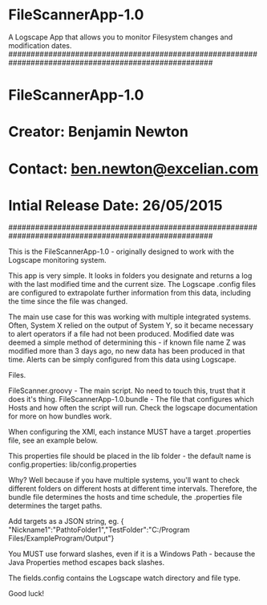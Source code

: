 # FileScannerApp-1.0
A Logscape App that allows you to monitor Filesystem changes and modification dates.
######################################################################################################
# FileScannerApp-1.0
# Creator: Benjamin Newton
# Contact: ben.newton@excelian.com
# Intial Release Date: 26/05/2015
######################################################################################################

This is the FileScannerApp-1.0 - originally designed to work with the Logscape monitoring system.

This app is very simple. It looks in folders you designate and returns a log with the last modified time and the current size.
The Logscape .config files are configured to extrapolate further information from this data, including the time since the file was changed.

The main use case for this was working with multiple integrated systems. Often, System X relied on the output of System Y, so it became necessary to alert operators if a file had not been produced. Modified date was deemed a simple method of determining this - if known file name Z was modified more than 3 days ago, no new data has been produced in that time. Alerts can be simply configured from this data using Logscape. 

Files. 

FileScanner.groovy - The main script. No need to touch this, trust that it does it's thing. 
FileScannerApp-1.0.bundle - The file that configures which Hosts and how often the script will run. Check the logscape documentation for more on how bundles work. 

When configuring the XMl, each instance MUST have a target .properties file, see an example below. 
 <script>FileScanner.groovy config.properties</script>

This properties file should be placed in the lib folder - the default name is config.properties:
lib/config.properties

Why? Well because if you have multiple systems, you'll want to check different folders on different hosts at different time intervals. Therefore, the bundle file determines the hosts and time schedule, the .properties file determines the target paths.

Add targets as a JSON string, eg. { "Nickname1":"PathtoFolder1","TestFolder":"C:/Program Files/ExampleProgram/Output"}

You MUST use forward slashes, even if it is a Windows Path - because the Java Properties method escapes back slashes. 

The fields.config contains the Logscape watch directory and file type. 


Good luck!
